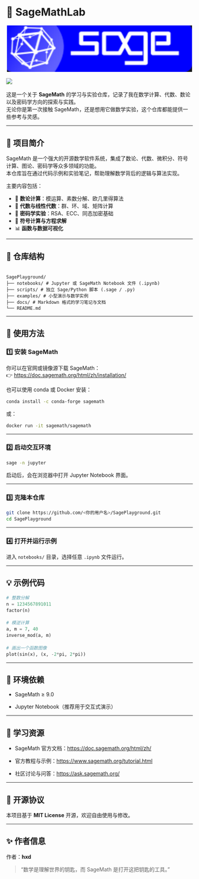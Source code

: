 # 🧩 SageMathLab



<p align="center">
    <a href="https://github.com/hxd77/SageMathLab"><img src="https://raw.githubusercontent.com/hxd77/BlogImage/master/TyporaImage/20251021110145004.png" width=500 ></a>
</p>

<p alt="center">
   <img src=" https://img.shields.io/badge/jupyter-%23FA0F00.svg?style=for-the-badge&logo=jupyter&logoColor=white">
</p>



这是一个关于 **SageMath** 的学习与实验仓库，记录了我在数学计算、代数、数论以及密码学方向的探索与实践。  
无论你是第一次接触 SageMath，还是想用它做数学实验，这个仓库都能提供一些参考与灵感。

---

## 🌱 项目简介

SageMath 是一个强大的开源数学软件系统，集成了数论、代数、微积分、符号计算、图论、密码学等众多领域的功能。  
本仓库旨在通过代码示例和实验笔记，帮助理解数学背后的逻辑与算法实现。

主要内容包括：

- 🔢 **数论计算**：模运算、素数分解、欧几里得算法  
- 🧮 **代数与线性代数**：群、环、域、矩阵计算  
- 🔐 **密码学实验**：RSA、ECC、同态加密基础  
- 🧠 **符号计算与方程求解**  
- 📊 **函数与数据可视化**

---

## 📂 仓库结构

```

SagePlayground/  
├── notebooks/ # Jupyter 或 SageMath Notebook 文件 (.ipynb)  
├── scripts/ # 独立 Sage/Python 脚本 (.sage / .py)  
├── examples/ # 小型演示与数学实例  
├── docs/ # Markdown 格式的学习笔记与文档  
└── README.md

```

---

## 🚀 使用方法

### 1️⃣ 安装 SageMath

你可以在官网或镜像源下载 SageMath：  
👉 https://doc.sagemath.org/html/zh/installation/

也可以使用 conda 或 Docker 安装：

```bash
conda install -c conda-forge sagemath
```

或：

```bash
docker run -it sagemath/sagemath
```

* * *

### 2️⃣ 启动交互环境

```bash
sage -n jupyter
```

启动后，会在浏览器中打开 Jupyter Notebook 界面。

* * *

### 3️⃣ 克隆本仓库

```bash
git clone https://github.com/<你的用户名>/SagePlayground.git
cd SagePlayground
```

* * *

### 4️⃣ 打开并运行示例

进入 `notebooks/` 目录，选择任意 `.ipynb` 文件运行。

* * *

## 💡 示例代码

```python
# 整数分解
n = 1234567891011
factor(n)

# 模逆计算
a, m = 7, 40
inverse_mod(a, m)

# 画出一个函数图像
plot(sin(x), (x, -2*pi, 2*pi))
```

* * *

## 🧰 环境依赖

* SageMath ≥ 9.0
  
* Jupyter Notebook（推荐用于交互式演示）
  

* * *

## 📘 学习资源

* SageMath 官方文档：https://doc.sagemath.org/html/zh/
  
* 官方教程与示例：https://www.sagemath.org/tutorial.html
  
* 社区讨论与问答：https://ask.sagemath.org/
  

* * *

## 📜 开源协议

本项目基于 **MIT License** 开源，欢迎自由使用与修改。

* * *

## ✨ 作者信息

作者：**hxd**

> “数学是理解世界的钥匙，而 SageMath 是打开这把钥匙的工具。”